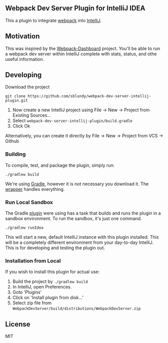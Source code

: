 ## Webpack Dev Server Plugin for IntelliJ IDEA

This a plugin to integrate [webpack](https://webpack.github.io/) into [IntelliJ](https://www.jetbrains.com/idea/).

## Motivation

This was inspired by the [Webpack-Dashboard](https://github.com/FormidableLabs/webpack-dashboard) project. You'll be able
to run a webpack dev server within IntelliJ complete with stats, status, and othe useful information.

## Developing

Download the project
```shell
git clone https://github.com/sblundy/webpack-dev-server-intellij-plugin.git
```

1. Now create a new IntelliJ project using File -> New -> Project from Existing Sources...
1. Select `webpack-dev-server-intellij-plugin/build.gradle`
1. Click Ok

Alternatively, you can create it directly by File -> New -> Project from VCS -> Github

### Building

To compile, test, and package the plugin, simply run:
```shell
./gradlew build
```

We're using [Gradle](https://gradle.org/), however it is not necessary you download it. The 
[wrapper](https://docs.gradle.org/current/userguide/gradle_wrapper.html) handles everything. 

### Run Local Sandbox

The Gradle [plugin](https://github.com/JetBrains/gradle-intellij-plugin) were using has a task that builds and runs the 
plugin in a sandbox environment. To run the sandbox, it's just one command.

```shell
./gradlew runIdea
```

This will start a new, default IntelliJ instance with this plugin installed. This will be a completely different 
environment from your day-to-day IntelliJ. This is for developing and testing the plugin out.

### Installation from Local

If you wish to install this plugin for actual use:

1. Build the project by `./gradlew build`
1. In IntelliJ, open Preferences.
1. Goto 'Plugins'
1. Click on 'Install plugin from disk...'
1. Select zip file from `WebpackDevServer/build/distributions/WebpackDevServer.zip`

## License

MIT